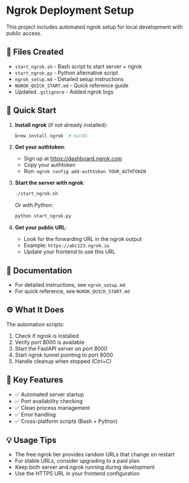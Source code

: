 # Ngrok Deployment Setup

This project includes automated ngrok setup for local development with public access.

## 📁 Files Created

- `start_ngrok.sh` - Bash script to start server + ngrok
- `start_ngrok.py` - Python alternative script
- `ngrok_setup.md` - Detailed setup instructions
- `NGROK_QUICK_START.md` - Quick reference guide
- Updated `.gitignore` - Added ngrok logs

## 🚀 Quick Start

1. **Install ngrok** (if not already installed):
   ```bash
   brew install ngrok  # macOS
   ```

2. **Get your authtoken**:
   - Sign up at https://dashboard.ngrok.com
   - Copy your authtoken
   - Run: `ngrok config add-authtoken YOUR_AUTHTOKEN`

3. **Start the server with ngrok**:
   ```bash
   ./start_ngrok.sh
   ```
   
   Or with Python:
   ```bash
   python start_ngrok.py
   ```

4. **Get your public URL**:
   - Look for the forwarding URL in the ngrok output
   - Example: `https://abc123.ngrok.io`
   - Update your frontend to use this URL

## 📖 Documentation

- For detailed instructions, see `ngrok_setup.md`
- For quick reference, see `NGROK_QUICK_START.md`

## ⚙️ What It Does

The automation scripts:
1. Check if ngrok is installed
2. Verify port 8000 is available
3. Start the FastAPI server on port 8000
4. Start ngrok tunnel pointing to port 8000
5. Handle cleanup when stopped (Ctrl+C)

## 🔑 Key Features

- ✅ Automated server startup
- ✅ Port availability checking
- ✅ Clean process management
- ✅ Error handling
- ✅ Cross-platform scripts (Bash + Python)

## 💡 Usage Tips

- The free ngrok tier provides random URLs that change on restart
- For stable URLs, consider upgrading to a paid plan
- Keep both server and ngrok running during development
- Use the HTTPS URL in your frontend configuration
